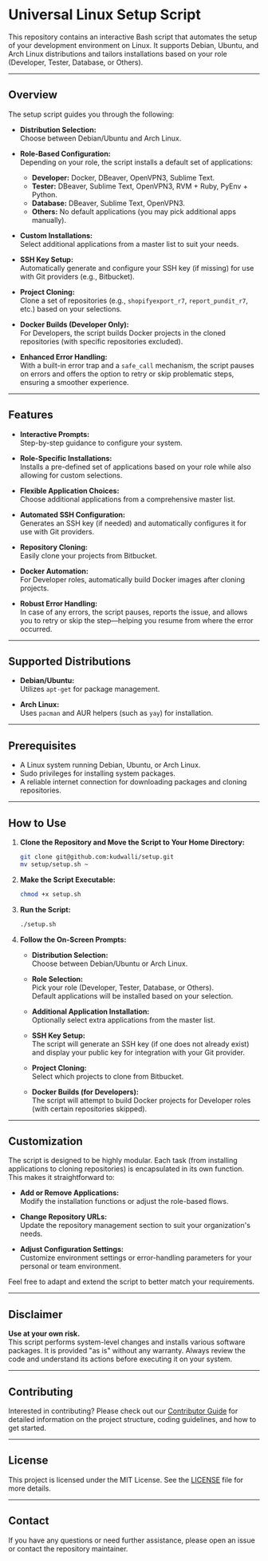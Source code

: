 
# Universal Linux Setup Script

This repository contains an interactive Bash script that automates the setup of your development environment on Linux. It supports Debian, Ubuntu, and Arch Linux distributions and tailors installations based on your role (Developer, Tester, Database, or Others).

---

## Overview

The setup script guides you through the following:

- **Distribution Selection:**  
  Choose between Debian/Ubuntu and Arch Linux.

- **Role-Based Configuration:**  
  Depending on your role, the script installs a default set of applications:
  - **Developer:** Docker, DBeaver, OpenVPN3, Sublime Text.
  - **Tester:** DBeaver, Sublime Text, OpenVPN3, RVM + Ruby, PyEnv + Python.
  - **Database:** DBeaver, Sublime Text, OpenVPN3.
  - **Others:** No default applications (you may pick additional apps manually).

- **Custom Installations:**  
  Select additional applications from a master list to suit your needs.

- **SSH Key Setup:**  
  Automatically generate and configure your SSH key (if missing) for use with Git providers (e.g., Bitbucket).

- **Project Cloning:**  
  Clone a set of repositories (e.g., `shopifyexport_r7`, `report_pundit_r7`, etc.) based on your selections.

- **Docker Builds (Developer Only):**  
  For Developers, the script builds Docker projects in the cloned repositories (with specific repositories excluded).

- **Enhanced Error Handling:**  
  With a built-in error trap and a `safe_call` mechanism, the script pauses on errors and offers the option to retry or skip problematic steps, ensuring a smoother experience.

---

## Features

- **Interactive Prompts:**  
  Step-by-step guidance to configure your system.

- **Role-Specific Installations:**  
  Installs a pre-defined set of applications based on your role while also allowing for custom selections.

- **Flexible Application Choices:**  
  Choose additional applications from a comprehensive master list.

- **Automated SSH Configuration:**  
  Generates an SSH key (if needed) and automatically configures it for use with Git providers.

- **Repository Cloning:**  
  Easily clone your projects from Bitbucket.

- **Docker Automation:**  
  For Developer roles, automatically build Docker images after cloning projects.

- **Robust Error Handling:**  
  In case of any errors, the script pauses, reports the issue, and allows you to retry or skip the step—helping you resume from where the error occurred.

---

## Supported Distributions

- **Debian/Ubuntu:**  
  Utilizes `apt-get` for package management.

- **Arch Linux:**  
  Uses `pacman` and AUR helpers (such as `yay`) for installation.

---

## Prerequisites

- A Linux system running Debian, Ubuntu, or Arch Linux.
- Sudo privileges for installing system packages.
- A reliable internet connection for downloading packages and cloning repositories.

---

## How to Use

1. **Clone the Repository and Move the Script to Your Home Directory:**

   ```bash
   git clone git@github.com:kudwalli/setup.git
   mv setup/setup.sh ~
   ```

2. **Make the Script Executable:**

   ```bash
   chmod +x setup.sh
   ```

3. **Run the Script:**

   ```bash
   ./setup.sh
   ```

4. **Follow the On-Screen Prompts:**

   - **Distribution Selection:**  
     Choose between Debian/Ubuntu or Arch Linux.

   - **Role Selection:**  
     Pick your role (Developer, Tester, Database, or Others).  
     Default applications will be installed based on your selection.

   - **Additional Application Installation:**  
     Optionally select extra applications from the master list.

   - **SSH Key Setup:**  
     The script will generate an SSH key (if one does not already exist) and display your public key for integration with your Git provider.

   - **Project Cloning:**  
     Select which projects to clone from Bitbucket.

   - **Docker Builds (for Developers):**  
     The script will attempt to build Docker projects for Developer roles (with certain repositories skipped).

---

## Customization

The script is designed to be highly modular. Each task (from installing applications to cloning repositories) is encapsulated in its own function. This makes it straightforward to:

- **Add or Remove Applications:**  
  Modify the installation functions or adjust the role-based flows.

- **Change Repository URLs:**  
  Update the repository management section to suit your organization's needs.

- **Adjust Configuration Settings:**  
  Customize environment settings or error-handling parameters for your personal or team environment.

Feel free to adapt and extend the script to better match your requirements.

---

## Disclaimer

**Use at your own risk.**  
This script performs system-level changes and installs various software packages. It is provided "as is" without any warranty. Always review the code and understand its actions before executing it on your system.

---

## Contributing

Interested in contributing? Please check out our [Contributor Guide](CONTRIBUTING.md) for detailed information on the project structure, coding guidelines, and how to get started.

---

## License

This project is licensed under the MIT License. See the [LICENSE](LICENSE) file for more details.

---

## Contact

If you have any questions or need further assistance, please open an issue or contact the repository maintainer.


